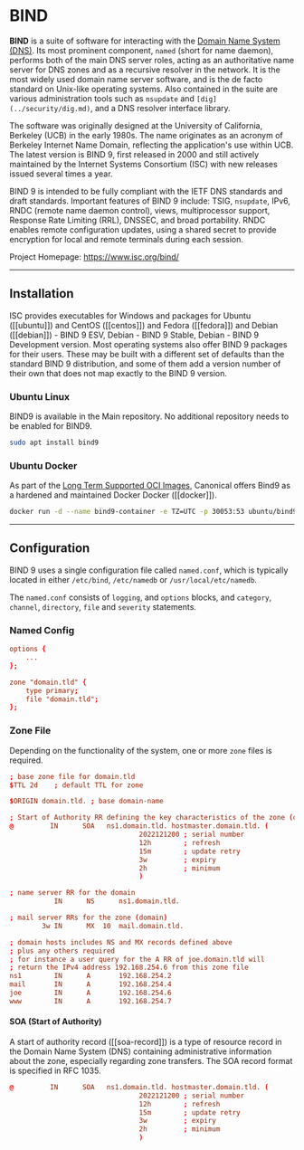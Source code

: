 # BIND

**BIND** is a suite of software for interacting with the [Domain Name System (DNS)](dns.md). Its most prominent component, `named` (short for name daemon), performs both of the main DNS server roles, acting as an authoritative name server for DNS zones and as a recursive resolver in the network. It is the most widely used domain name server software, and is the de facto standard on Unix-like operating systems. Also contained in the suite are various administration tools such as `nsupdate` and `[dig](../security/dig.md)`, and a DNS resolver interface library.

The software was originally designed at the University of California, Berkeley (UCB) in the early 1980s. The name originates as an acronym of Berkeley Internet Name Domain, reflecting the application's use within UCB. The latest version is BIND 9, first released in 2000 and still actively maintained by the Internet Systems Consortium (ISC) with new releases issued several times a year.

BIND 9 is intended to be fully compliant with the IETF DNS standards and draft standards. Important features of BIND 9 include: TSIG, `nsupdate`, IPv6, RNDC (remote name daemon control), views, multiprocessor support, Response Rate Limiting (RRL), DNSSEC, and broad portability. RNDC enables remote configuration updates, using a shared secret to provide encryption for local and remote terminals during each session.

Project Homepage: https://www.isc.org/bind/

---
## Installation

ISC provides executables for Windows and packages for Ubuntu ([[ubuntu]]) and CentOS ([[centos]]) and Fedora ([[fedora]]) and Debian ([[debian]]) - BIND 9 ESV, Debian - BIND 9 Stable, Debian - BIND 9 Development version. Most operating systems also offer BIND 9 packages for their users. These may be built with a different set of defaults than the standard BIND 9 distribution, and some of them add a version number of their own that does not map exactly to the BIND 9 version.


### Ubuntu Linux

BIND9 is available in the Main repository. No additional repository needs to be enabled for BIND9.

```sh 
sudo apt install bind9
```


### Ubuntu Docker

As part of the [Long Term Supported OCI Images](https://ubuntu.com/security/docker-images), Canonical offers Bind9 as a hardened and maintained Docker Docker ([[docker]]).

```sh
docker run -d --name bind9-container -e TZ=UTC -p 30053:53 ubuntu/bind9:9.18-22.04_beta
```


---
## Configuration

BIND 9 uses a single configuration file called `named.conf`, which is typically located in either `/etc/bind`, `/etc/namedb` or `/usr/local/etc/namedb`.

The `named.conf` consists of `logging`, and `options` blocks, and `category`, `channel`, `directory`, `file` and `severity` statements.

### Named Config

```conf
options {
	...
};

zone "domain.tld" {
	type primary;
	file "domain.tld";
};
```

### Zone File

Depending on the functionality of the system, one or more `zone` files is required.

```conf
; base zone file for domain.tld
$TTL 2d    ; default TTL for zone

$ORIGIN domain.tld. ; base domain-name

; Start of Authority RR defining the key characteristics of the zone (domain)
@         IN      SOA   ns1.domain.tld. hostmaster.domain.tld. (
                                2022121200 ; serial number
                                12h        ; refresh
                                15m        ; update retry
                                3w         ; expiry
                                2h         ; minimum
                                )

; name server RR for the domain
           IN      NS      ns1.domain.tld.

; mail server RRs for the zone (domain)
        3w IN      MX  10  mail.domain.tld.

; domain hosts includes NS and MX records defined above
; plus any others required
; for instance a user query for the A RR of joe.domain.tld will
; return the IPv4 address 192.168.254.6 from this zone file
ns1        IN      A       192.168.254.2
mail       IN      A       192.168.254.4
joe        IN      A       192.168.254.6
www        IN      A       192.168.254.7

```

#### SOA (Start of Authority)

A start of authority record ([[soa-record]]) is a type of resource record in the Domain Name System (DNS) containing administrative information about the zone, especially regarding zone transfers. The SOA record format is specified in RFC 1035.

```conf
@         IN      SOA   ns1.domain.tld. hostmaster.domain.tld. (
                                2022121200 ; serial number
                                12h        ; refresh
                                15m        ; update retry
                                3w         ; expiry
                                2h         ; minimum
                                )
```

